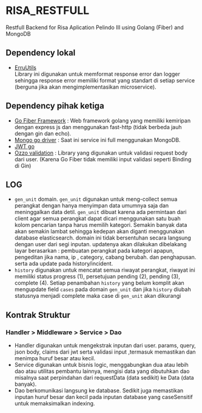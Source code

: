 # RISA_RESTFULL

Restfull Backend for Risa Aplication Pelindo III using Golang (Fiber) and MongoDB

## Dependency lokal

- [ErruUtils](https://github.com/muchlist/erru_utils_go/)  
  Library ini digunakan untuk memformat response error dan logger sehingga response error memiliki format yang standart
  di setiap service (berguna jika akan mengimplementasikan microservice).

## Dependency pihak ketiga

- [Go Fiber Framework](https://github.com/gofiber/fiber/) : Web framework golang yang memiliki kemiripan dengan express
  js dan menggunakan fast-http (tidak berbeda jauh dengan gin dan echo).
- [Mongo go driver](https://go.mongodb.org/mongo-driver/) : Saat ini service ini full menggunakan MongoDB.
- [JWT go](https://github.com/dgrijalva/jwt-go/)
- [Ozzo validation](https://github.com/go-ozzo/ozzo-validation/) : Library yang digunakan untuk validasi request body
  dari user. (Karena Go Fiber tidak memiliki input validasi seperti Binding di Gin)

## LOG

- `gen_unit` domain. `gen_unit` digunakan untuk meng-collect semua perangkat dengan hanya menyimpan data umumnya saja
  dan meninggalkan data detil.
  `gen_unit` dibuat karena ada permintaan dari client agar semua perangkat dapat dicari menggunakan satu buah kolom
  pencarian tanpa harus memilih kategori. Semakin banyak data akan semakin lambat sehingga kedepan akan diganti
  menggunakan database elasticsearch. domain ini tidak bersentuhan secara langsung dengan user dari segi inputan.
  updatenya akan dilakukan dibelakang layar berasarkan : pembuatan perangkat pada kategori apapun, pengeditan jika nama,
  ip , category, cabang berubah. dan penghapusan. serta ada update pada history/incident.
- `history` digunakan untuk mencatat semua riwayat perangkat, riwayat ini memiliki status progress (1), persetujuan
  pending (2), pending (3), complete (4). Setiap penambahan `history` yang belum komplit akan mengupdate field `cases`
  pada domain `gen_unit` dan jika `history` diubah statusnya menjadi complete maka case di `gen_unit` akan dikurangi

## Kontrak Struktur
### Handler > Middleware > Service > Dao

- Handler digunakan untuk mengekstrak inputan dari user. params, query, json body, claims dari jwt serta validasi input
  ,termasuk memastikan dan menimpa huruf besar atau kecil.
- Service digunakan untuk bisnis logic, menggabungkan dua atau lebih dao atau utilitas pembantu lainnya, mengisi data
  yang dibutuhkan dao misalnya saat perpindahan dari requestData (data sedikit) ke Data (data banyak).
- Dao berkomunikasi langsung ke database. Sedikit juga memastikan inputan huruf besar dan kecil pada inputan database
  yang caseSensitif untuk memaksimalkan indexing.